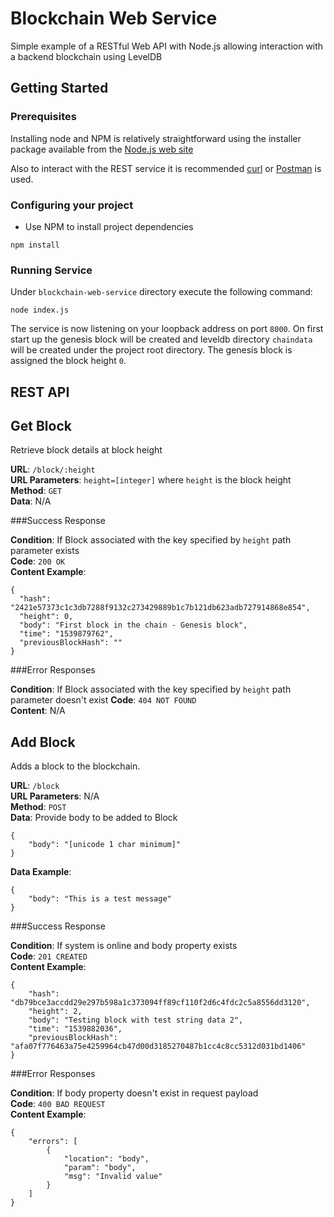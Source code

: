 # Blockchain Web Service

Simple example of a RESTful Web API with Node.js allowing interaction with a backend blockchain using LevelDB

## Getting Started

### Prerequisites

Installing node and NPM is relatively straightforward using the installer package available from the [Node.js web site](https://nodejs.org/en/]) 

Also to interact with the REST service it is recommended [curl](https://github.com/curl/curl) or [Postman](https://www.getpostman.com/) is used. 

### Configuring your project

- Use NPM to install project dependencies

```
npm install
```

### Running Service

Under `blockchain-web-service` directory execute the following command:

```
node index.js
```

The service is now listening on your loopback address on port `8000`.  On first start up the genesis block will be created and leveldb directory `chaindata` will be created under the project root directory.  The genesis block is assigned the block height `0`.  

 

## REST API

## Get Block

Retrieve block details at block height

**URL**: `/block/:height`  
**URL Parameters**: `height=[integer]` where `height` is the block height  
**Method**: `GET`  
**Data**:  N/A

###Success Response

**Condition**: If Block associated with the key specified by `height` path parameter exists  
**Code**: `200 OK`  
**Content Example**: 

```
{
  "hash": "2421e57373c1c3db7288f9132c273429889b1c7b121db623adb727914868e854",
  "height": 0,
  "body": "First block in the chain - Genesis block",
  "time": "1539879762",
  "previousBlockHash": ""
}
```

###Error Responses

**Condition**: If Block associated with the key specified by `height` path parameter doesn't exist 
**Code**: `404 NOT FOUND`  
**Content**: N/A

## Add Block

Adds a block to the blockchain.

**URL**: `/block`  
**URL Parameters**: N/A  
**Method**: `POST`  
**Data**:  Provide body to be added to Block  

```
{
	"body": "[unicode 1 char minimum]"
}
```  
**Data Example**:  
   
```
{
	"body": "This is a test message"
}
```
###Success Response

**Condition**: If system is online and body property exists  
**Code**: `201 CREATED`  
**Content Example**:  

```
{
    "hash": "db79bce3accdd29e297b598a1c373094ff89cf110f2d6c4fdc2c5a8556dd3120",
    "height": 2,
    "body": "Testing block with test string data 2",
    "time": "1539882036",
    "previousBlockHash": "afa07f776463a75e4259964cb47d00d3185270487b1cc4c8cc5312d031bd1406"
}
```

###Error Responses

**Condition**: If body property doesn't exist in request payload  
**Code**: `400 BAD REQUEST`  
**Content Example**: 
    
```
{
    "errors": [
        {
            "location": "body",
            "param": "body",
            "msg": "Invalid value"
        }
    ]
}
```